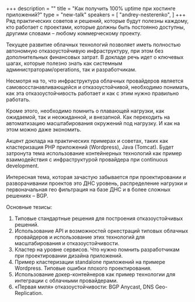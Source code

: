 +++
description = ""
title = "Как получить 100% uptime при хостинге приложений?"
type = "new-talk"
speakers = [
        "andrey-nesterenko",
]
+++
Ряд практических советов и решений, которые будут полезны каждому, кто работает с проектами, которые должны быть постоянно доступны, другими словами – любому коммерческому проекту.

Текущее развитие облачных технологий позволяет иметь полностью автономную отказоустойчивую инфраструктуру, при этом без дополнительных финансовых затрат. В докладе речь идет о ключевых шагах, которые полезно знать как системным администраторам/operations, так и разработчикам.

Несмотря на то, что инфраструктура облачных провайдеров является самовосстанавливающейся и отказоустойчивой, необходимо понимать, как эта отказоустойчивость работает и как с этим нужно правильно работать.

Кроме этого, необходимо помнить о плавающей нагрузки, как ожидаемой, так и неожиданной, и внезапной. Как переходить на автоматизацию масштабирования окружений под нагрузку. И как на этом можно даже экономить.

Акцент доклада на практических примерах и советах, таких как кластеризация PHP приложений (Wordpress), Java (Tomcat). Будет затронута тема использование контейнерных технологий как пример взаимодействия с инфраструктурой провайдера при continuous development.

Интересная тема, которая зачастую забывается при проектировании и разворачивании проектов это ДНС уровень, распределение нагрузки и первоначальная гео фильтрация на базе ДНС и в более сложных решениях – BGP.


Основные тезисы:

1. Типовые стандартные решения для построения отказоустойчивых решений.
2. Использование API и возможностей оркестраций типовых облачных провайдеров и использование этих технологий для масштабирования и отказоустойчивости.
3. Кластер на уровне сервисов. Что нужно помнить разработчикам при проектировании дизайна приложений.
4. Пример кластеризации standalone приложений на примере Wordpress. Типовые ошибки плохого проектирования.
5. Использование докер-контейнеров как пример технологии для интеграции с облачными провайдерами.
6. «Первая миля» отказоустойчивости: BGP Anycast, DNS Geo-Replication.